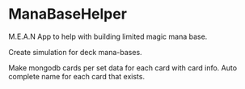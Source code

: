 # ManaBaseHelper
M.E.A.N App to help with building limited magic mana base.

Create simulation for deck mana-bases.

Make mongodb cards per set data for each card with card info.
Auto complete name for each card that exists.
